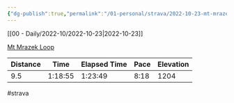 ```yaml
---
{"dg-publish":true,"permalink":"/01-personal/strava/2022-10-23-mt-mrazek-loop/"}
---
```



[[00 - Daily/2022-10/2022-10-23\|2022-10-23]]

[Mt Mrazek Loop](https://www.strava.com/activities/8010225512)

| Distance | Time    | Elapsed Time | Pace | Elevation |
| -------- | ------- | ------------ | ---- | --------- |
| 9.5      | 1:18:55 | 1:23:49      | 8:18 | 1204      |




#strava
